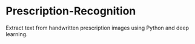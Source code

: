 # Prescription-Recognition
Extract text from handwritten prescription images using Python and deep learning.
